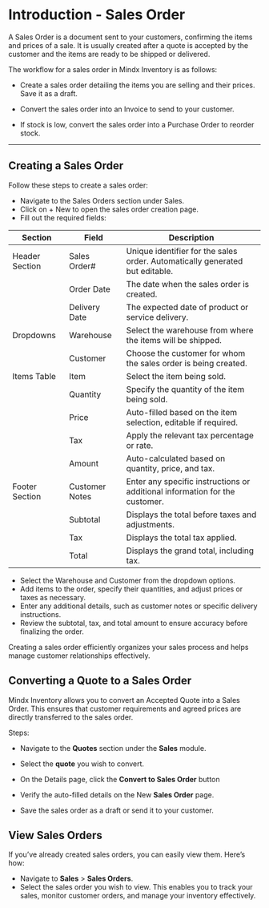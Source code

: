 # **Introduction - Sales Order**

A Sales Order is a document sent to your customers, confirming the items and prices of a sale. It is usually created after a quote is accepted by the customer and the items are ready to be shipped or delivered.

The workflow for a sales order in Mindx Inventory is as follows:

- Create a sales order detailing the items you are selling and their prices. Save it as a draft.

- Convert the sales order into an Invoice to send to your customer.

- If stock is low, convert the sales order into a Purchase Order to reorder stock.

---

## **Creating a Sales Order**

Follow these steps to create a sales order:

- Navigate to the Sales Orders section under Sales.
- Click on + New to open the sales order creation page.
- Fill out the required fields:

| Section        | Field          | Description                                                                  |
| -------------- | -------------- | ---------------------------------------------------------------------------- |
| Header Section | Sales Order#   | Unique identifier for the sales order. Automatically generated but editable. |
|                | Order Date     | The date when the sales order is created.                                    |
|                | Delivery Date  | The expected date of product or service delivery.                            |
| Dropdowns      | Warehouse      | Select the warehouse from where the items will be shipped.                   |
|                | Customer       | Choose the customer for whom the sales order is being created.               |
| Items Table    | Item           | Select the item being sold.                                                  |
|                | Quantity       | Specify the quantity of the item being sold.                                 |
|                | Price          | Auto-filled based on the item selection, editable if required.               |
|                | Tax            | Apply the relevant tax percentage or rate.                                   |
|                | Amount         | Auto-calculated based on quantity, price, and tax.                           |
| Footer Section | Customer Notes | Enter any specific instructions or additional information for the customer.  |
|                | Subtotal       | Displays the total before taxes and adjustments.                             |
|                | Tax            | Displays the total tax applied.                                              |
|                | Total          | Displays the grand total, including tax.                                     |

- Select the Warehouse and Customer from the dropdown options.
- Add items to the order, specify their quantities, and adjust prices or taxes as necessary.
- Enter any additional details, such as customer notes or specific delivery instructions.
- Review the subtotal, tax, and total amount to ensure accuracy before finalizing the order.

Creating a sales order efficiently organizes your sales process and helps manage customer relationships effectively.

## **Converting a Quote to a Sales Order**

Mindx Inventory allows you to convert an Accepted Quote into a Sales Order. This ensures that customer requirements and agreed prices are directly transferred to the sales order.

Steps:

- Navigate to the **Quotes** section under the **Sales** module.

- Select the **quote** you wish to convert.

- On the Details page, click the **Convert to Sales Order** button

- Verify the auto-filled details on the New **Sales Order** page.

- Save the sales order as a draft or send it to your customer.

## **View Sales Orders**

If you’ve already created sales orders, you can easily view them. Here’s how:

- Navigate to **Sales** > **Sales Orders**.
- Select the sales order you wish to view.
  This enables you to track your sales, monitor customer orders, and manage your inventory effectively.
